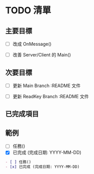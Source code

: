 # TODO 清單

## 主要目標

- [ ] 改成 OnMessage()
- [ ] 改善 Server/Client 的 Main()
 

## 次要目標

- [ ] 更新 Main Branch :README 文件
- [ ] 更新 ReadKey Branch :README 文件


## 已完成項目


## 範例

- [ ] 任務()
- [x] 已完成 (完成日期: YYYY-MM-DD)

```markdown
- [ ] 任務()
- [x] 已完成 (完成日期: YYYY-MM-DD)
```
